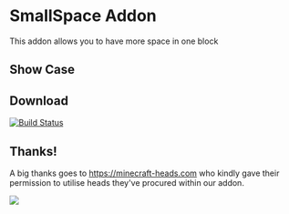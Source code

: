 # SmallSpace Addon
This addon allows you to have more space in one block

## Show Case

## Download
[![Build Status](https://thebusybiscuit.github.io/builds/Sefiraat/Cultivation/main/badge.svg)](https://thebusybiscuit.github.io/builds/CAPS123987/SmallSpace/master/)
## Thanks!

A big thanks goes to https://minecraft-heads.com who kindly gave their permission to utilise heads they've procured within our addon.

[![](https://minecraft-heads.com/images/banners/minecraft-heads_fullbanner_468x60.png)](https://minecraft-heads.com/)
